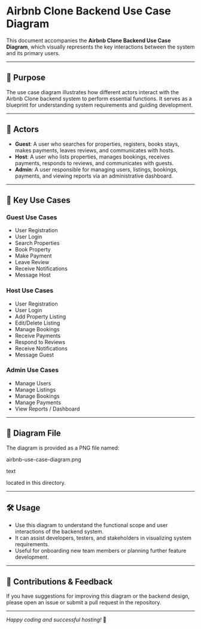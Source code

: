 # Airbnb Clone Backend Use Case Diagram

This document accompanies the **Airbnb Clone Backend Use Case Diagram**, which visually represents the key interactions between the system and its primary users.

---

## 🎯 Purpose

The use case diagram illustrates how different actors interact with the Airbnb Clone backend system to perform essential functions. It serves as a blueprint for understanding system requirements and guiding development.

---

## 👥 Actors

- **Guest**: A user who searches for properties, registers, books stays, makes payments, leaves reviews, and communicates with hosts.
- **Host**: A user who lists properties, manages bookings, receives payments, responds to reviews, and communicates with guests.
- **Admin**: A user responsible for managing users, listings, bookings, payments, and viewing reports via an administrative dashboard.

---

## 🔑 Key Use Cases

### Guest Use Cases
- User Registration
- User Login
- Search Properties
- Book Property
- Make Payment
- Leave Review
- Receive Notifications
- Message Host

### Host Use Cases
- User Registration
- User Login
- Add Property Listing
- Edit/Delete Listing
- Manage Bookings
- Receive Payments
- Respond to Reviews
- Receive Notifications
- Message Guest

### Admin Use Cases
- Manage Users
- Manage Listings
- Manage Bookings
- Manage Payments
- View Reports / Dashboard

---

## 📂 Diagram File

The diagram is provided as a PNG file named:

airbnb-use-case-diagram.png

text

located in this directory.

---

## 🛠️ Usage

- Use this diagram to understand the functional scope and user interactions of the backend system.
- It can assist developers, testers, and stakeholders in visualizing system requirements.
- Useful for onboarding new team members or planning further feature development.

---

## 🤝 Contributions & Feedback

If you have suggestions for improving this diagram or the backend design, please open an issue or submit a pull request in the repository.

---

*Happy coding and successful hosting!* 🚀
